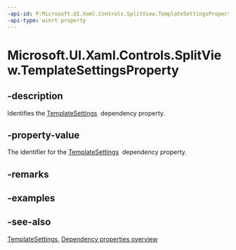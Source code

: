 ```yaml
---
-api-id: P:Microsoft.UI.Xaml.Controls.SplitView.TemplateSettingsProperty
-api-type: winrt property
---
```


<!-- Property syntax
public Windows.UI.Xaml.DependencyProperty TemplateSettingsProperty { get; }
-->

# Microsoft.UI.Xaml.Controls.SplitView.TemplateSettingsProperty

## -description
Identifies the [TemplateSettings](splitview_templatesettings.md)  dependency property.

## -property-value
The identifier for the [TemplateSettings](splitview_templatesettings.md)  dependency property.

## -remarks

## -examples

## -see-also
[TemplateSettings](splitview_templatesettings.md), [Dependency properties overview](/windows/uwp/xaml-platform/dependency-properties-overview)
